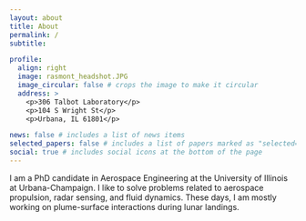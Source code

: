 ```yaml
---
layout: about
title: About
permalink: /
subtitle:

profile:
  align: right
  image: rasmont_headshot.JPG
  image_circular: false # crops the image to make it circular
  address: >
    <p>306 Talbot Laboratory</p>
    <p>104 S Wright St</p>
    <p>Urbana, IL 61801</p>

news: false # includes a list of news items
selected_papers: false # includes a list of papers marked as "selected={true}"
social: true # includes social icons at the bottom of the page
---
```


I am a PhD candidate in Aerospace Engineering at the University of Illinois at Urbana-Champaign. I like to solve problems related to aerospace propulsion, radar sensing, and fluid dynamics.
These days, I am mostly working on plume-surface interactions during lunar landings.

